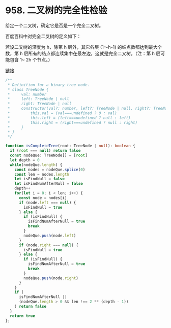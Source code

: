 # 958. 二叉树的完全性检验

给定一个二叉树，确定它是否是一个完全二叉树。

百度百科中对完全二叉树的定义如下：

若设二叉树的深度为 h，除第 h 层外，其它各层 (1～h-1) 的结点数都达到最大个数，第 h 层所有的结点都连续集中在最左边，这就是完全二叉树。（注：第 h 层可能包含 1~ 2h 个节点。）

[链接](https://leetcode-cn.com/problems/check-completeness-of-a-binary-tree)

```ts
/**
 * Definition for a binary tree node.
 * class TreeNode {
 *     val: number
 *     left: TreeNode | null
 *     right: TreeNode | null
 *     constructor(val?: number, left?: TreeNode | null, right?: TreeNode | null) {
 *         this.val = (val===undefined ? 0 : val)
 *         this.left = (left===undefined ? null : left)
 *         this.right = (right===undefined ? null : right)
 *     }
 * }
 */

function isCompleteTree(root: TreeNode | null): boolean {
  if (root === null) return false
  const nodeQue: TreeNode[] = [root]
  let depth = 0
  while(nodeQue.length) {
    const nodes = nodeQue.splice(0)
    const len = nodes.length
    let isFindNull = false
    let isFindNumAfterNull = false
    depth++
    for(let i = 0; i < len; i++) {
      const node = nodes[i]
      if (node.left === null) {
        isFindNull = true
      } else {
        if (isFindNull) {
          isFindNumAfterNull = true
          break
        }
        nodeQue.push(node.left)
      }
      if (node.right === null) {
        isFindNull = true
      } else {
        if (isFindNull) {
          isFindNumAfterNull = true
          break
        }
        nodeQue.push(node.right)
      }
    }
    if (
      isFindNumAfterNull ||
      (nodeQue.length > 0 && len !== 2 ** (depth - 1))
    ) return false
  }
  return true
};
```
